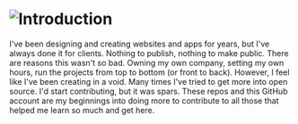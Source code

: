 # ![Introduction](https://ryanjagdfeld.com/Portals/1/images/introduction.png)
I've been designing and creating websites and apps for years, but I've always done it for clients.  Nothing to publish, nothing to make public.  There are reasons this wasn't so bad. Owning my own company, setting my own hours, run the projects from top to bottom (or front to back).  However, I feel like I've been creating in a void. Many times I've tried to get more into open source. I'd start contributing, but it was spars. These repos and this GitHub account are my beginnings into doing more to contribute to all those that helped me learn so much and get here.


